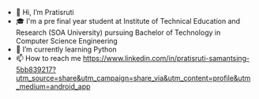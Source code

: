 - 👋 Hi, I’m Pratisruti 
- 🎓 I'm a pre final year student at Institute of Technical Education and Research (SOA University) pursuing Bachelor of Technology in Computer Science Engineering 
- 🌱 I’m currently learning Python
- 📫 How to reach me https://www.linkedin.com/in/pratisruti-samantsing-5bb839217?utm_source=share&utm_campaign=share_via&utm_content=profile&utm_medium=android_app

<!---
pratisrutisingh/pratisrutisingh is a ✨ special ✨ repository because its `README.md` (this file) appears on your GitHub profile.
You can click the Preview link to take a look at your changes.
--->
